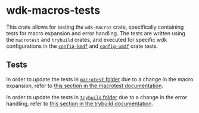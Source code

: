 # wdk-macros-tests

This crate allows for testing the `wdk-macros` crate, specifically containing tests for macro expansion and error handling. The tests are written using the `macrotest` and `trybuild` crates, and executed for specific wdk configurations in the [`config-kmdf`](./config-kmdf/) and [`config-umdf`](./config-umdf/) crate tests.

## Tests

In order to update the tests in [`macrotest` folder](./tests/inputs/macrotest/) due to a change in the macro expansion, refer to [this section in the macrotest documentation](https://docs.rs/macrotest/latest/macrotest/#updating-expandedrs).

In order to update the tests in [`trybuild` folder](./tests/inputs/trybuild/) due to a change in the error handling, refer to [this section in the trybuild documentation](https://docs.rs/trybuild/latest/trybuild/#workflow).
